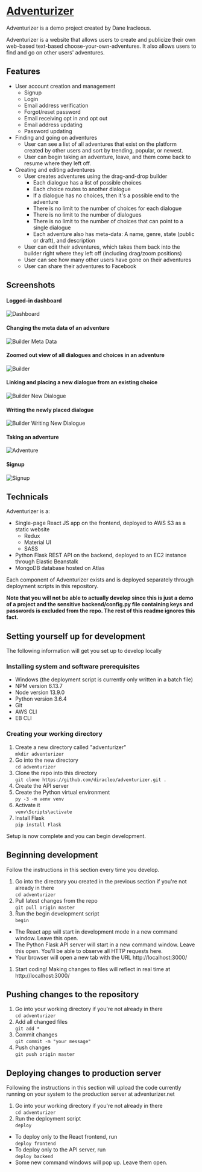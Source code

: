 # [Adventurizer](https://adventurizer.net)

Adventurizer is a demo project created by Dane Iracleous. 

Adventurizer is a website that allows users to create and publicize their own web-based text-based choose-your-own-adventures. It also allows users to find and go on other users' adventures.

## Features

* User account creation and management
  * Signup
  * Login
  * Email address verification
  * Forgot/reset password
  * Email receiving opt in and opt out
  * Email address updating
  * Password updating
* Finding and going on adventures
  * User can see a list of all adventures that exist on the platform created by other users and sort by trending, popular, or newest. 
  * User can begin taking an adventure, leave, and them come back to resume where they left off.
* Creating and editing adventures
  * User creates adventures using the drag-and-drop builder
    * Each dialogue has a list of possible choices
    * Each choice routes to another dialogue
    * If a dialogue has no choices, then it's a possible end to the adventure
    * There is no limit to the number of choices for each dialogue
    * There is no limit to the number of dialogues
    * There is no limit to the number of choices that can point to a single dialogue
    * Each adventure also has meta-data: A name, genre, state (public or draft), and description
  * User can edit their adventures, which takes them back into the builder right where they left off (including drag/zoom positions)
  * User can see how many other users have gone on their adventures
  * User can share their adventures to Facebook

## Screenshots

#### Logged-in dashboard 
![Dashboard](promo/dashboard.jpg)

#### Changing the meta data of an adventure
![Builder Meta Data](promo/builder-meta-data.jpg)

#### Zoomed out view of all dialogues and choices in an adventure
![Builder](promo/builder.jpg)

#### Linking and placing a new dialogue from an existing choice
![Builder New Dialogue](promo/builder-new-dialogue.jpg)

#### Writing the newly placed dialogue
![Builder Writing New Dialogue](promo/builder-new-dialogue-writing.jpg)

#### Taking an adventure
![Adventure](promo/taking-adventure.jpg)

#### Signup
![Signup](promo/signup.jpg)

## Technicals

Adventurizer is a:
  * Single-page React JS app on the frontend, deployed to AWS S3 as a static website
    * Redux
    * Material UI
    * SASS
  * Python Flask REST API on the backend, deployed to an EC2 instance through Elastic Beanstalk
  * MongoDB database hosted on Atlas

Each component of Adventurizer exists and is deployed separately through deployment scripts in this repository. 

**Note that you will not be able to actually develop since this is just a demo of a project and the sensitive backend/config.py file containing keys and passwords is excluded from the repo. The rest of this readme ignores this fact.**

## Setting yourself up for development

The following information will get you set up to develop locally

### Installing system and software prerequisites

* Windows (the deployment script is currently only written in a batch file)
* NPM version 6.13.7
* Node version 13.9.0
* Python version 3.6.4
* Git
* AWS CLI
* EB CLI

### Creating your working directory

1. Create a new directory called "adventurizer" <br/>`mkdir adventurizer`
1. Go into the new directory <br/>`cd adventurizer`
1. Clone the repo into this directory <br/>`git clone https://github.com/diracleo/adventurizer.git .`
1. Create the API server
  1. Create the Python virtual environment <br/>`py -3 -m venv venv`
  1. Activate it <br/>`venv\Scripts\activate`
  1. Install Flask <br/>`pip install Flask`

Setup is now complete and you can begin development.

## Beginning development

Follow the instructions in this section every time you develop.

1. Go into the directory you created in the previous section if you're not already in there <br/>`cd adventurizer`
1. Pull latest changes from the repo <br/>`git pull origin master`
1. Run the begin development script <br/>`begin`
  * The React app will start in development mode in a new command window. Leave this open.
  * The Python Flask API server will start in a new command window. Leave this open. You'll be able to observe all HTTP requests here.
  * Your browser will open a new tab with the URL http://localhost:3000/
1. Start coding! Making changes to files will reflect in real time at http://localhost:3000/

## Pushing changes to the repository

1. Go into your working directory if you're not already in there <br/>`cd adventurizer`
1. Add all changed files <br/>`git add *`
1. Commit changes <br/>`git commit -m "your message"`
1. Push changes <br/>`git push origin master`

## Deploying changes to production server

Following the instructions in this section will upload the code currently running on your system to the production server at adventurizer.net

1. Go into your working directory if you're not already in there <br/>`cd adventurizer`
1. Run the deployment script <br/>`deploy`
  * To deploy only to the React frontend, run <br/>`deploy frontend`
  * To deploy only to the API server, run <br/>`deploy backend`
  * Some new command windows will pop up. Leave them open.